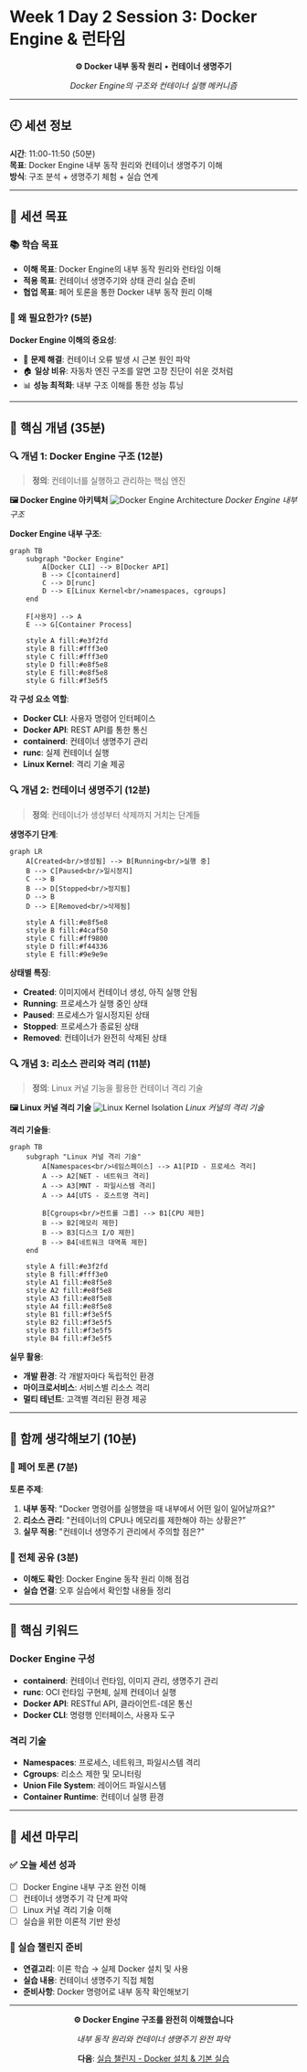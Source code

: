 # Week 1 Day 2 Session 3: Docker Engine & 런타임

<div align="center">

**⚙️ Docker 내부 동작 원리** • **컨테이너 생명주기**

*Docker Engine의 구조와 컨테이너 실행 메커니즘*

</div>

---

## 🕘 세션 정보

**시간**: 11:00-11:50 (50분)  
**목표**: Docker Engine 내부 동작 원리와 컨테이너 생명주기 이해  
**방식**: 구조 분석 + 생명주기 체험 + 실습 연계

---

## 🎯 세션 목표

### 📚 학습 목표
- **이해 목표**: Docker Engine의 내부 동작 원리와 런타임 이해
- **적용 목표**: 컨테이너 생명주기와 상태 관리 실습 준비
- **협업 목표**: 페어 토론을 통한 Docker 내부 동작 원리 이해

### 🤔 왜 필요한가? (5분)

**Docker Engine 이해의 중요성**:
- 💼 **문제 해결**: 컨테이너 오류 발생 시 근본 원인 파악
- 🏠 **일상 비유**: 자동차 엔진 구조를 알면 고장 진단이 쉬운 것처럼
- 📊 **성능 최적화**: 내부 구조 이해를 통한 성능 튜닝

---

## 📖 핵심 개념 (35분)

### 🔍 개념 1: Docker Engine 구조 (12분)

> **정의**: 컨테이너를 실행하고 관리하는 핵심 엔진

**🖼️ Docker Engine 아키텍처**
![Docker Engine Architecture](https://miro.medium.com/max/1400/1*V5N9gJdnToIrgAgVJTR_Yw.png)
*Docker Engine 내부 구조*

**Docker Engine 내부 구조**:
```mermaid
graph TB
    subgraph "Docker Engine"
        A[Docker CLI] --> B[Docker API]
        B --> C[containerd]
        C --> D[runc]
        D --> E[Linux Kernel<br/>namespaces, cgroups]
    end
    
    F[사용자] --> A
    E --> G[Container Process]
    
    style A fill:#e3f2fd
    style B fill:#fff3e0
    style C fill:#fff3e0
    style D fill:#e8f5e8
    style E fill:#e8f5e8
    style G fill:#f3e5f5
```

**각 구성 요소 역할**:
- **Docker CLI**: 사용자 명령어 인터페이스
- **Docker API**: REST API를 통한 통신
- **containerd**: 컨테이너 생명주기 관리
- **runc**: 실제 컨테이너 실행
- **Linux Kernel**: 격리 기술 제공

### 🔍 개념 2: 컨테이너 생명주기 (12분)

> **정의**: 컨테이너가 생성부터 삭제까지 거치는 단계들

**생명주기 단계**:
```mermaid
graph LR
    A[Created<br/>생성됨] --> B[Running<br/>실행 중]
    B --> C[Paused<br/>일시정지]
    C --> B
    B --> D[Stopped<br/>정지됨]
    D --> B
    D --> E[Removed<br/>삭제됨]
    
    style A fill:#e8f5e8
    style B fill:#4caf50
    style C fill:#ff9800
    style D fill:#f44336
    style E fill:#9e9e9e
```

**상태별 특징**:
- **Created**: 이미지에서 컨테이너 생성, 아직 실행 안됨
- **Running**: 프로세스가 실행 중인 상태
- **Paused**: 프로세스가 일시정지된 상태
- **Stopped**: 프로세스가 종료된 상태
- **Removed**: 컨테이너가 완전히 삭제된 상태

### 🔍 개념 3: 리소스 관리와 격리 (11분)

> **정의**: Linux 커널 기능을 활용한 컨테이너 격리 기술

**🖼️ Linux 커널 격리 기술**
![Linux Kernel Isolation](https://miro.medium.com/max/1400/1*wE7TrQmFyRTDwh6VpbkbMQ.png)
*Linux 커널의 격리 기술*

**격리 기술들**:
```mermaid
graph TB
    subgraph "Linux 커널 격리 기술"
        A[Namespaces<br/>네임스페이스] --> A1[PID - 프로세스 격리]
        A --> A2[NET - 네트워크 격리]
        A --> A3[MNT - 파일시스템 격리]
        A --> A4[UTS - 호스트명 격리]
        
        B[Cgroups<br/>컨트롤 그룹] --> B1[CPU 제한]
        B --> B2[메모리 제한]
        B --> B3[디스크 I/O 제한]
        B --> B4[네트워크 대역폭 제한]
    end
    
    style A fill:#e3f2fd
    style B fill:#fff3e0
    style A1 fill:#e8f5e8
    style A2 fill:#e8f5e8
    style A3 fill:#e8f5e8
    style A4 fill:#e8f5e8
    style B1 fill:#f3e5f5
    style B2 fill:#f3e5f5
    style B3 fill:#f3e5f5
    style B4 fill:#f3e5f5
```

**실무 활용**:
- **개발 환경**: 각 개발자마다 독립적인 환경
- **마이크로서비스**: 서비스별 리소스 격리
- **멀티 테넌트**: 고객별 격리된 환경 제공

---

## 💭 함께 생각해보기 (10분)

### 🤝 페어 토론 (7분)
**토론 주제**:
1. **내부 동작**: "Docker 명령어를 실행했을 때 내부에서 어떤 일이 일어날까요?"
2. **리소스 관리**: "컨테이너의 CPU나 메모리를 제한해야 하는 상황은?"
3. **실무 적용**: "컨테이너 생명주기 관리에서 주의할 점은?"

### 🎯 전체 공유 (3분)
- **이해도 확인**: Docker Engine 동작 원리 이해 점검
- **실습 연결**: 오후 실습에서 확인할 내용들 정리

---

## 🔑 핵심 키워드

### Docker Engine 구성
- **containerd**: 컨테이너 런타임, 이미지 관리, 생명주기 관리
- **runc**: OCI 런타임 구현체, 실제 컨테이너 실행
- **Docker API**: RESTful API, 클라이언트-데몬 통신
- **Docker CLI**: 명령행 인터페이스, 사용자 도구

### 격리 기술
- **Namespaces**: 프로세스, 네트워크, 파일시스템 격리
- **Cgroups**: 리소스 제한 및 모니터링
- **Union File System**: 레이어드 파일시스템
- **Container Runtime**: 컨테이너 실행 환경

---

## 📝 세션 마무리

### ✅ 오늘 세션 성과
- [ ] Docker Engine 내부 구조 완전 이해
- [ ] 컨테이너 생명주기 각 단계 파악
- [ ] Linux 커널 격리 기술 이해
- [ ] 실습을 위한 이론적 기반 완성

### 🎯 실습 챌린지 준비
- **연결고리**: 이론 학습 → 실제 Docker 설치 및 사용
- **실습 내용**: 컨테이너 생명주기 직접 체험
- **준비사항**: Docker 명령어로 내부 동작 확인해보기

---

<div align="center">

**⚙️ Docker Engine 구조를 완전히 이해했습니다**

*내부 동작 원리와 컨테이너 생명주기 완전 파악*

**다음**: [실습 챌린지 - Docker 설치 & 기본 실습](../README.md#실습-챌린지)

</div>
